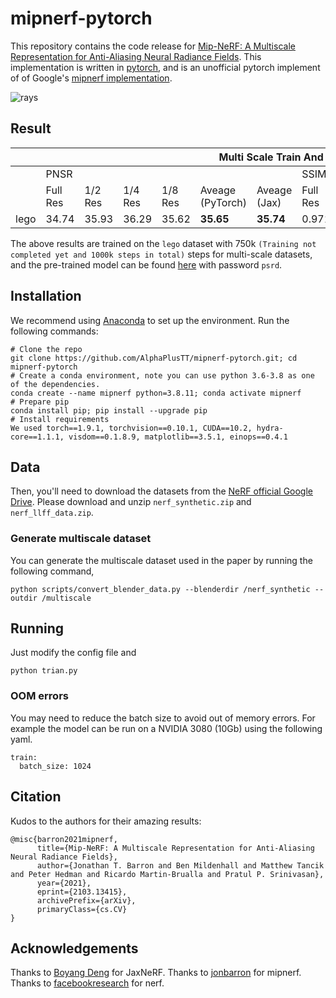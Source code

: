 # mipnerf-pytorch

This repository contains the code release for
[Mip-NeRF: A Multiscale Representation for Anti-Aliasing Neural Radiance Fields](https://jonbarron.info/mipnerf/).
This implementation is written in [pytorch](https://pytorch.org/), and
is an unofficial pytorch implement of of Google's [mipnerf implementation](https://github.com/google/mipnerf).

![rays](https://user-images.githubusercontent.com/3310961/118305131-6ce86700-b49c-11eb-99b8-adcf276e9fe9.jpg)

## Result

<table class="tg">
<thead>
  <tr>
    <th class="tg-0lax"></th>
    <th class="tg-baqh" colspan="12">Multi Scale Train And Multi Scale Test</th>
  </tr>
</thead>
<tbody>
  <tr>
    <td class="tg-0pky"></td>
    <td class="tg-c3ow" colspan="6"><span style="font-weight:400;font-style:normal">PNSR</span></td>
    <td class="tg-c3ow" colspan="6"><span style="font-weight:400;font-style:normal">SSIM</span></td>
  </tr>
  <tr>
    <td class="tg-0pky"></td>
    <td class="tg-c3ow">Full Res</td>
    <td class="tg-c3ow">1/2 Res</td>
    <td class="tg-c3ow">1/4 Res</td>
    <td class="tg-c3ow">1/8 Res</td>
    <td class="tg-c3ow">Aveage <br>(PyTorch)</td>
    <td class="tg-c3ow">Aveage <br>(Jax)</td>
    <td class="tg-0pky">Full Res</td>
    <td class="tg-0pky"><span style="font-weight:400;font-style:normal">1/2 Res</span></td>
    <td class="tg-0pky"><span style="font-weight:400;font-style:normal">1/4 Res</span></td>
    <td class="tg-0pky"><span style="font-weight:400;font-style:normal">1/8 Res</span></td>
    <td class="tg-c3ow"><span style="font-weight:400;font-style:normal">Average</span><br><span style="font-weight:400;font-style:normal">(PyTorch)</span></td>
    <td class="tg-c3ow"><span style="font-weight:400;font-style:normal">Average</span><br><span style="font-weight:400;font-style:normal">(Jax)</span></td>
  </tr>
  <tr>
    <td class="tg-0pky">lego</td>
    <td class="tg-c3ow"><span style="font-weight:400;font-style:normal">34.74</span></td>
    <td class="tg-c3ow"><span style="font-weight:400;font-style:normal">35.93</span></td>
    <td class="tg-c3ow"><span style="font-weight:400;font-style:normal">36.29</span></td>
    <td class="tg-c3ow"><span style="font-weight:400;font-style:normal">35.62</span></td>
    <td class="tg-c3ow"><span style="font-weight:bold">35.65</span></td>
    <td class="tg-c3ow"><span style="font-weight:bold">35.74</span></td>
    <td class="tg-c3ow"><span style="font-weight:400;font-style:normal">0.9719</span></td>
    <td class="tg-c3ow"><span style="font-weight:400;font-style:normal">0.9841</span></td>
    <td class="tg-c3ow"><span style="font-weight:400;font-style:normal">0.9890</span></td>
    <td class="tg-c3ow"><span style="font-weight:400;font-style:normal">0.9894</span></td>
    <td class="tg-c3ow"><span style="font-weight:bold">0.9836</span></td>
    <td class="tg-c3ow"><span style="font-weight:bold">0.9843</span></td>
  </tr>
</tbody>
</table>

The above results are trained on the `lego` dataset with 750k `(Training not completed yet and 1000k steps in total)` steps for multi-scale datasets, and the pre-trained model can be found [here](https://pan.baidu.com/s/1btYFOfx-q9dj_rwvPgUw7Q) with password `psrd`.

## Installation
We recommend using [Anaconda](https://www.anaconda.com/products/individual) to set
up the environment. Run the following commands:

```
# Clone the repo
git clone https://github.com/AlphaPlusTT/mipnerf-pytorch.git; cd mipnerf-pytorch
# Create a conda environment, note you can use python 3.6-3.8 as one of the dependencies.
conda create --name mipnerf python=3.8.11; conda activate mipnerf
# Prepare pip
conda install pip; pip install --upgrade pip
# Install requirements
We used torch==1.9.1, torchvision==0.10.1, CUDA==10.2, hydra-core==1.1.1, visdom==0.1.8.9, matplotlib==3.5.1, einops==0.4.1 

```

## Data

Then, you'll need to download the datasets
from the [NeRF official Google Drive](https://drive.google.com/drive/folders/128yBriW1IG_3NJ5Rp7APSTZsJqdJdfc1).
Please download and unzip `nerf_synthetic.zip` and `nerf_llff_data.zip`.

### Generate multiscale dataset
You can generate the multiscale dataset used in the paper by running the following command,
```
python scripts/convert_blender_data.py --blenderdir /nerf_synthetic --outdir /multiscale
```

## Running

Just modify the config file and
```
python trian.py
```

### OOM errors
You may need to reduce the batch size to avoid out of memory errors. For example the model can be run on a NVIDIA 3080 (10Gb) using the following yaml. 
```
train:
  batch_size: 1024
```

## Citation
Kudos to the authors for their amazing results:

```
@misc{barron2021mipnerf,
      title={Mip-NeRF: A Multiscale Representation for Anti-Aliasing Neural Radiance Fields},
      author={Jonathan T. Barron and Ben Mildenhall and Matthew Tancik and Peter Hedman and Ricardo Martin-Brualla and Pratul P. Srinivasan},
      year={2021},
      eprint={2103.13415},
      archivePrefix={arXiv},
      primaryClass={cs.CV}
}
```

## Acknowledgements
Thanks to [Boyang Deng](https://boyangdeng.com/) for JaxNeRF.
Thanks to [jonbarron](https://github.com/jonbarron) for mipnerf.
Thanks to [facebookresearch](https://github.com/facebookresearch/pytorch3d) for nerf.
